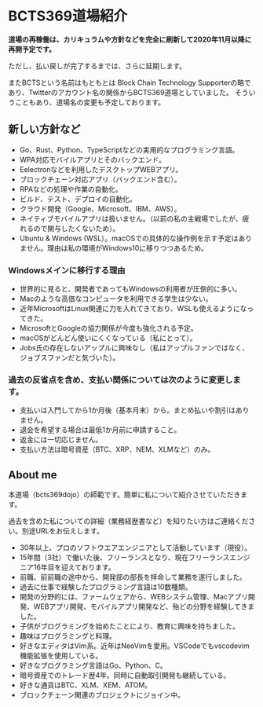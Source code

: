 # BCTS369道場紹介

**道場の再稼働は、カリキュラムや方針などを完全に刷新して2020年11月以降に再開予定です。**

ただし、払い戻しが完了するまでは、さらに延期します。

またBCTSという名前はもともとは Block Chain Technology Supporterの略であり、Twitterのアカウント名の関係からBCTS369道場としていました。
そういうこともあり、道場名の変更も予定しております。

## 新しい方針など

- Go、Rust、Python、TypeScriptなどの実用的なプログラミング言語。
- WPA対応モバイルアプリとそのバックエンド。
- Eelectronなどを利用したデスクトップWEBアプリ。
- ブロックチェーン対応アプリ（バックエンド含む）。
- RPAなどの処理や作業の自動化。
- ビルド、テスト、デプロイの自動化。
- クラウド開発（Google、Microsoft、IBM、AWS）。
- ネイティブモバイルアプリは扱いません。（以前の私の主戦場でしたが、疲れるので関与したくないため）。
- Ubuntu & Windows (WSL）。macOSでの具体的な操作例を示す予定はありません。理由は私の環境がWindows10に移りつつあるため。

### Windowsメインに移行する理由

- 世界的に見ると、開発者であってもWindowsの利用者が圧倒的に多い。
- Macのような高価なコンピュータを利用できる学生は少ない。
- 近年MicrosoftはLinux関連に力を入れてきており、WSLも使えるようになってきた。
- MicrosoftとGoogleの協力関係が今度も強化される予定。
- macOSがどんどん使いにくくなっている（私にとって）。
- Jobs氏の存在しないアップルに興味なし（私はアップルファンではなく、ジョブスファンだと気づいた）。

### 過去の反省点を含め、支払い関係については次のように変更します。

- 支払いは入門してから1か月後（基本月末）から。まとめ払いや割引はありません。
- 退会を希望する場合は最低1か月前に申請すること。
- 返金には一切応じません。
- 支払い方法は暗号資産（BTC、XRP、NEM、XLMなど）のみ。

## About me

本道場（bcts369dojo）の師範です。簡単に私について紹介させていただきます。

過去を含めた私についての詳細（業務経歴書など）を知りたい方はご連絡ください。別途URLをお伝えします。

- 30年以上、プロのソフトウエアエンジニアとして活動しています（現役）。
- 15年間（3社）で働いた後、フリーランスとなり、現在フリーランスエンジニア16年目を迎えております。
- 前職、前前職の途中から、開発部の部長を拝命して業務を遂行しました。
- 過去に仕事で経験したプログラミング言語は10数種類。
- 開発の分野的には、ファームウェアから、WEBシステム管理、Macアプリ開発、WEBアプリ開発、モバイルアプリ開発など、殆どの分野を経験してきました。
- 子供がプログラミングを始めたことにより、教育に興味を持ちました。
- 趣味はプログラミングと料理。
- 好きなエディタはVim系。近年はNeoVimを愛用。VSCodeでもvscodevim機能拡張を使用している。
- 好きなプログラミング言語はGo、Python、C。
- 暗号資産でのトレード歴4年。同時に自動取引開発も継続している。
- 好きな通貨はBTC、XLM、XEM、ATOM。
- ブロックチェーン関連のプロジェクトにジョイン中。
